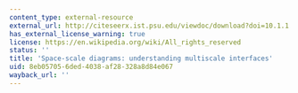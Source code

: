 ```yaml
---
content_type: external-resource
external_url: http://citeseerx.ist.psu.edu/viewdoc/download?doi=10.1.1.74.6616&rep=rep1&type=pdf
has_external_license_warning: true
license: https://en.wikipedia.org/wiki/All_rights_reserved
status: ''
title: 'Space-scale diagrams: understanding multiscale interfaces'
uid: 8eb05705-6ded-4038-af28-328a8d84e067
wayback_url: ''
---
```

